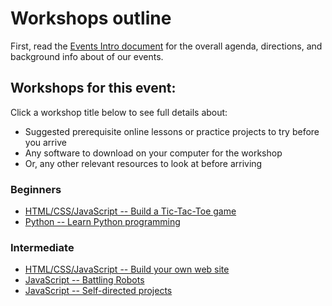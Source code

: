 # Workshops outline

First, read the [Events Intro document](../EVENTS_INTRO.md) for the overall agenda, directions, and background info about of our events.

## Workshops for this event:

Click a workshop title below to see full details about:

* Suggested prerequisite online lessons or practice projects to try before you arrive
* Any software to download on your computer for the workshop
* Or, any other relevant resources to look at before arriving

### Beginners

* [HTML/CSS/JavaScript -- Build a Tic-Tac-Toe game](../Workshops/Tic-Tac-Toe-game)
* [Python -- Learn Python programming](../Workshops/Learn-Python-programming)

### Intermediate

* [HTML/CSS/JavaScript -- Build your own web site](../Workshops/Build-your-own-web-site)
* [JavaScript -- Battling Robots](../Workshop/Battling-Robots)
* [JavaScript -- Self-directed projects](../Workshop/JavaScript-Self-Directed-projects)





